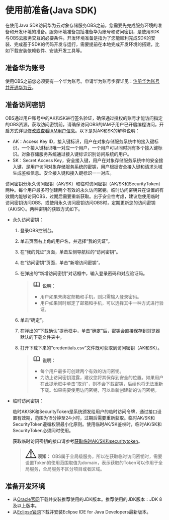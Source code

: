 # 使用前准备\(Java SDK\)<a name="obs_21_0102"></a>

在使用Java SDK访问华为云对象存储服务OBS之前，您需要先完成服务环境的准备和开发环境的准备。服务环境准备包括准备华为账号和访问密钥，是使用SDK与OBS云服务交互的必要条件。开发环境准备是指为了您能顺利完成SDK的安装、完成基于SDK的代码开发与运行，需要提前在本地完成开发环境的搭建，比如下载安装依赖软件、安装开发工具等。

## 准备华为账号<a name="section11551158392"></a>

使用OBS之前您必须要有一个华为账号。申请华为账号步骤详见：[注册华为账号并开通华为云](https://support.huaweicloud.com/usermanual-account/account_id_001.html)。

## 准备访问密钥<a name="section458414452394"></a>

OBS通过用户账号中的AK和SK进行签名验证，确保通过授权的账号才能访问指定的OBS资源。获取访问密钥前，请确保访问OBS的IAM子用户已开启编程访问，开启方式详见[修改或查看IAM用户信息](https://support.huaweicloud.com/usermanual-iam/iam_02_0002.html#section0)。以下是对AK和SK的解释说明：

-   AK：Access Key ID，接入键标识，用户在对象存储服务系统中的接入键标识，一个接入键标识唯一对应一个用户，一个用户可以同时拥有多个接入键标识。对象存储服务系统通过接入键标识识别访问系统的用户。
-   SK：Secret Access Key，安全接入键，用户在对象存储服务系统中的安全接入键，是用户访问对象存储服务系统的密钥，用户根据安全接入键和请求头域生成鉴权信息。安全接入键和接入键标识一一对应。

访问密钥分永久访问密钥（AK/SK）和临时访问密钥（AK/SK和SecurityToken）两种。每个用户最多可创建两个有效的永久访问密钥。临时访问密钥只在设置的有效期内能够访问OBS，过期后需要重新获取。出于安全性考虑，建议您使用临时访问密钥访问OBS，或使用永久访问密钥访问OBS时，定期更新您的访问密钥（AK/SK）。两种密钥的获取方式如下。

-   永久访问密钥：
    1.  登录OBS控制台。
    2.  单击页面右上角的用户名，并选择“我的凭证”。
    3.  在“我的凭证”页面，单击左侧导航栏的“访问密钥”。
    4.  在“访问密钥”页面，单击“新增访问密钥”。
    5.  在弹出的“新增访问密钥”对话框中，输入登录密码和对应验证码。

        >![](public_sys-resources/icon-note.gif) **说明：** 
        >-   用户如果未绑定邮箱和手机，则只需输入登录密码。
        >-   用户如果同时绑定了邮箱和手机，可以选择其中一种方式进行验证。

    6.  单击“确定”。
    7.  在弹出的“下载确认”提示框中，单击“确定”后，密钥会直接保存到浏览器默认的下载文件夹中。
    8.  打开下载下来的“credentials.csv”文件既可获取到访问密钥（AK和SK）。

        >![](public_sys-resources/icon-note.gif) **说明：** 
        >-   每个用户最多可创建两个有效的访问密钥。
        >-   为防止访问密钥泄露，建议您将其保存到安全的位置。如果用户在此提示框中单击“取消”，则不会下载密钥，后续也将无法重新下载。如果需要使用访问密钥，可以重新创建新的访问密钥。

-   临时访问密钥：

    临时AK/SK和SecurityToken是系统颁发给用户的临时访问令牌，通过接口设置有效期，范围为15分钟至24小时，过期后需要重新获取。临时AK/SK和SecurityToken遵循权限最小化原则。使用临时AK/SK鉴权时，临时AK/SK和SecurityToken必须同时使用。

    获取临时访问密钥的接口请参考[获取临时AK/SK和securitytoken](https://support.huaweicloud.com/api-iam/iam_04_0002.html)。

    >![](public_sys-resources/icon-notice.gif) **须知：** 
    >OBS属于全局级服务，所以在获取临时访问密钥时，需要设置Token的使用范围取值为domain，表示获取的Token可以作用于全局服务，全局服务不区分项目或者区域。

## 准备开发环境<a name="section19499111413511"></a>

-   从[Oracle官网](http://www.oracle.com/technetwork/java/archive-139210.html)下载并安装推荐使用的JDK版本。推荐使用的JDK版本：JDK 8及以上版本。
-   从[Eclipse官网](http://www.eclipse.org/downloads/eclipse-packages/)下载并安装Eclipse IDE for Java Developers最新版本。

